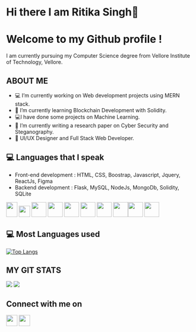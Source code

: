 # Hi there I am Ritika Singh👋
# Welcome to my Github profile !
 I am currently pursuing my Computer Science degree from Vellore Institute of Technology, Vellore.

## ABOUT ME
- :computer:  I’m currently working on Web development projects using MERN stack.
- :robot: I’m currently learning Blockchain Development with Solidity.
- :computer:I have done some projects on Machine Learning.
- :robot: I’m currently writing a research paper on Cyber Security and Steganography.
- 👯 UI/UX Designer and Full Stack Web Developer.

## :computer: Languages that I speak
* Front-end development :  HTML, CSS, Boostrap, Javascript, Jquery, ReactJs, Figma
* Backend development : Flask, MySQL, NodeJs, MongoDb, Solidity, SQLite


 <img src = 'https://banner2.cleanpng.com/20180604/pol/kisspng-react-javascript-angularjs-ionic-atom-5b154be6709500.6532453515281223424611.jpg' height='40' width="30"/> <img src = 'https://github.com/MarikIshtar007/MarikIshtar007/blob/master/images/css.svg' width='30'/> <img src = 'https://github.com/MarikIshtar007/MarikIshtar007/blob/master/images/js.svg' width='40'/> <img src = 'https://github.com/MarikIshtar007/MarikIshtar007/blob/master/images/bootstrap.svg' width='40'/>  <img src = 'https://github.com/MarikIshtar007/MarikIshtar007/blob/master/images/flask.png' width='40'/>  <img src = 'https://github.com/MarikIshtar007/MarikIshtar007/blob/master/images/c-original.svg' width='40'/> <img src = 'https://github.com/MarikIshtar007/MarikIshtar007/blob/master/images/cpp.svg' width='40'/> <img src = 'https://upload.wikimedia.org/wikipedia/commons/thumb/9/98/Solidity_logo.svg/1200px-Solidity_logo.svg.png' width='40'/><img src = 'https://external-content.duckduckgo.com/iu/?u=https%3A%2F%2Ftse3.mm.bing.net%2Fth%3Fid%3DOIP.RQ8rlvfppN1r1CA-mufW0QHaHa%26pid%3DApi&f=1' width='40'/> <img src = 'https://github.com/MarikIshtar007/MarikIshtar007/blob/master/images/sql.svg' width='40'/>

## :computer: Most Languages used
[![Top Langs](https://github-readme-stats.vercel.app/api/top-langs/?username=ritikaxx&layout=compact)](https://github.com/ritikaxx/github-readme-stats)

## MY GIT STATS
<img src="https://github-readme-stats.vercel.app/api?username=ritikaxx&&show_icons=true&count_private=true&theme=radical"/>

<img src="https://github-readme-streak-stats.herokuapp.com/?user=ritikaxx&theme=radical"/>

## Connect with me on
<img src="https://i.pinimg.com/736x/c8/95/2d/c8952d6e421a83d298a219edee783167.jpg" href="https://www.instagram.com/ritikaxx/" width='30' height='30'>  <img src="https://upload.wikimedia.org/wikipedia/commons/thumb/e/e9/Linkedin_icon.svg/1024px-Linkedin_icon.svg.png" href="https://www.linkedin.com/in/ritika-singh-3131a01b4/" width='30' height='30' >
